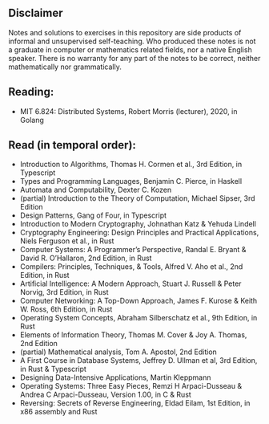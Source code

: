 ## Disclaimer

Notes and solutions to exercises in this repository are side products of informal and unsupervised
self-teaching. Who produced these notes is not a graduate in computer or mathematics related fields,
nor a native English speaker. There is no warranty for any part of the notes to be correct, neither
mathematically nor grammatically.

## Reading:
- MIT 6.824: Distributed Systems, Robert Morris (lecturer), 2020, in Golang

## Read (in temporal order):

- Introduction to Algorithms, Thomas H. Cormen et al., 3rd Edition, in Typescript
- Types and Programming Languages, Benjamin C. Pierce, in Haskell
- Automata and Computability, Dexter C. Kozen
- (partial) Introduction to the Theory of Computation, Michael Sipser, 3rd Edition
- Design Patterns, Gang of Four, in Typescript
- Introduction to Modern Cryptography, Johnathan Katz & Yehuda Lindell
- Cryptography Engineering: Design Principles and Practical Applications, Niels Ferguson et al., in
  Rust
- Computer Systems: A Programmer’s Perspective, Randal E. Bryant & David R. O’Hallaron, 2nd Edition,
  in Rust
- Compilers: Principles, Techniques, & Tools, Alfred V. Aho et al., 2nd Edition, in Rust
- Artificial Intelligence: A Modern Approach, Stuart J. Russell & Peter Norvig, 3rd Edition, in Rust
- Computer Networking: A Top-Down Approach, James F. Kurose & Keith W. Ross, 6th Edition, in Rust
- Operating System Concepts, Abraham Silberschatz et al., 9th Edition, in Rust
- Elements of Information Theory, Thomas M. Cover & Joy A. Thomas, 2nd Edition
- (partial) Mathematical analysis, Tom A. Apostol, 2nd Edition
- A First Course in Database Systems, Jeffrey D. Ullman et al, 3rd Edition, in Rust & Typescript
- Designing Data-Intensive Applications, Martin Kleppmann
- Operating Systems: Three Easy Pieces, Remzi H Arpaci-Dusseau & Andrea C Arpaci-Dusseau, Version
  1.00, in C & Rust
- Reversing: Secrets of Reverse Engineering, Eldad Eilam, 1st Edition, in x86 assembly and Rust
